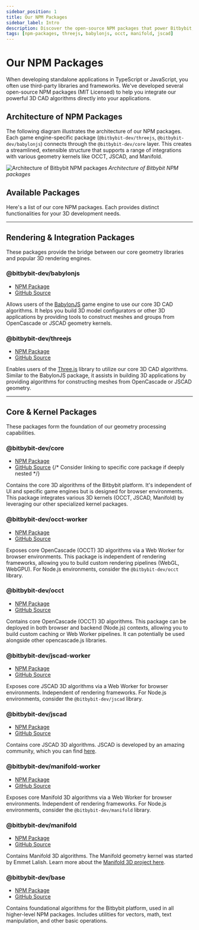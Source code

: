 ```yaml
---
sidebar_position: 1
title: Our NPM Packages
sidebar_label: Intro
description: Discover the open-source NPM packages that power Bitbybit, allowing you to integrate our 3D CAD algorithms into your own applications.
tags: [npm-packages, threejs, babylonjs, occt, manifold, jscad]
---
```


# Our NPM Packages

When developing standalone applications in TypeScript or JavaScript, you often use third-party libraries and frameworks. We've developed several open-source NPM packages (MIT Licensed) to help you integrate our powerful 3D CAD algorithms directly into your applications.

## Architecture of NPM Packages

The following diagram illustrates the architecture of our NPM packages. Each game engine-specific package (`@bitbybit-dev/threejs`, `@bitbybit-dev/babylonjs`) connects through the `@bitbybit-dev/core` layer. This creates a streamlined, extensible structure that supports a range of integrations with various geometry kernels like OCCT, JSCAD, and Manifold.

![Architecture of Bitbybit NPM packages](https://ik.imagekit.io/bitbybit/app/assets/npm-package-architecture.jpeg)
*Architecture of Bitbybit NPM packages*

## Available Packages

Here's a list of our core NPM packages. Each provides distinct functionalities for your 3D development needs.

---

## Rendering & Integration Packages

These packages provide the bridge between our core geometry libraries and popular 3D rendering engines.

### @bitbybit-dev/babylonjs

-   [NPM Package](https://www.npmjs.com/package/@bitbybit-dev/babylonjs)
-   [GitHub Source](https://github.com/bitbybit-dev/bitbybit/tree/master/packages/dev/babylonjs)

Allows users of the [BabylonJS](https://babylonjs.com) game engine to use our core 3D CAD algorithms. It helps you build 3D model configurators or other 3D applications by providing tools to construct meshes and groups from OpenCascade or JSCAD geometry kernels.

### @bitbybit-dev/threejs

-   [NPM Package](https://www.npmjs.com/package/@bitbybit-dev/threejs)
-   [GitHub Source](https://github.com/bitbybit-dev/bitbybit/tree/master/packages/dev/threejs)

Enables users of the [Three.js](https://threejs.org) library to utilize our core 3D CAD algorithms. Similar to the BabylonJS package, it assists in building 3D applications by providing algorithms for constructing meshes from OpenCascade or JSCAD geometry.

---

## Core & Kernel Packages

These packages form the foundation of our geometry processing capabilities.

### @bitbybit-dev/core

-   [NPM Package](https://www.npmjs.com/package/@bitbybit-dev/core)
-   [GitHub Source](https://github.com/bitbybit-dev/bitbybit) {/* Consider linking to specific core package if deeply nested */}

Contains the core 3D algorithms of the Bitbybit platform. It's independent of UI and specific game engines but is designed for browser environments. This package integrates various 3D kernels (OCCT, JSCAD, Manifold) by leveraging our other specialized kernel packages.

### @bitbybit-dev/occt-worker

-   [NPM Package](https://www.npmjs.com/package/@bitbybit-dev/occt-worker)
-   [GitHub Source](https://github.com/bitbybit-dev/bitbybit/tree/master/packages/dev/occt-worker)

Exposes core OpenCascade (OCCT) 3D algorithms via a Web Worker for browser environments. This package is independent of rendering frameworks, allowing you to build custom rendering pipelines (WebGL, WebGPU). For Node.js environments, consider the `@bitbybit-dev/occt` library.

### @bitbybit-dev/occt

-   [NPM Package](https://www.npmjs.com/package/@bitbybit-dev/occt)
-   [GitHub Source](https://github.com/bitbybit-dev/bitbybit/tree/master/packages/dev/occt)

Contains core OpenCascade (OCCT) 3D algorithms. This package can be deployed in both browser and backend (Node.js) contexts, allowing you to build custom caching or Web Worker pipelines. It can potentially be used alongside other opencascade.js libraries.

### @bitbybit-dev/jscad-worker

-   [NPM Package](https://www.npmjs.com/package/@bitbybit-dev/jscad-worker)
-   [GitHub Source](https://github.com/bitbybit-dev/bitbybit/tree/master/packages/dev/jscad-worker)

Exposes core JSCAD 3D algorithms via a Web Worker for browser environments. Independent of rendering frameworks. For Node.js environments, consider the `@bitbybit-dev/jscad` library.

### @bitbybit-dev/jscad

-   [NPM Package](https://www.npmjs.com/package/@bitbybit-dev/jscad)
-   [GitHub Source](https://github.com/bitbybit-dev/bitbybit/tree/master/packages/dev/jscad)

Contains core JSCAD 3D algorithms. JSCAD is developed by an amazing community, which you can find [here](https://github.com/jscad/OpenJSCAD.org).

### @bitbybit-dev/manifold-worker

-   [NPM Package](https://www.npmjs.com/package/@bitbybit-dev/manifold-worker)
-   [GitHub Source](https://github.com/bitbybit-dev/bitbybit/tree/master/packages/dev/manifold-worker)

Exposes core Manifold 3D algorithms via a Web Worker for browser environments. Independent of rendering frameworks. For Node.js environments, consider the `@bitbybit-dev/manifold` library.

### @bitbybit-dev/manifold

-   [NPM Package](https://www.npmjs.com/package/@bitbybit-dev/manifold)
-   [GitHub Source](https://github.com/bitbybit-dev/bitbybit/tree/master/packages/dev/manifold)

Contains Manifold 3D algorithms. The Manifold geometry kernel was started by Emmet Lalish. Learn more about the [Manifold 3D project here](https://github.com/elalish/manifold).

### @bitbybit-dev/base

-   [NPM Package](https://www.npmjs.com/package/@bitbybit-dev/base)
-   [GitHub Source](https://github.com/bitbybit-dev/bitbybit/tree/master/packages/dev/base)

Contains foundational algorithms for the Bitbybit platform, used in all higher-level NPM packages. Includes utilities for vectors, math, text manipulation, and other basic operations.